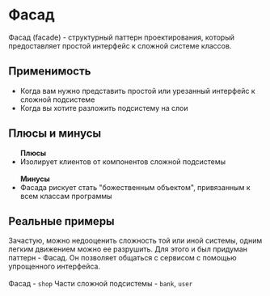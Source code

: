 <h1>Фасад</h1>
Фасад (facade) - структурный паттерн проектирования, который предоставляет простой интерфейс к сложной системе классов.
<h2>Применимость</h2>
<ul>
    <li>Когда вам нужно представить простой или урезанный интерфейс к сложной подсистеме</li>
    <li>Когда вы хотите разложить подсистему на слои</li>
</ul>
<h2>Плюсы и минусы</h2>
<ul>
    <b>Плюсы</b>
    <li>Изолирует клиентов от компонентов сложной подсистемы</li>
    </br>
    <b>Минусы</b>
    <li>Фасада рискует стать "божественным объектом", привязанным к всем классам программы</li>

</ul>
<h2>Реальные примеры</h2>
Зачастую, можно недооценить сложность той или иной системы, одним легким движением можно ее разрушить. Для этого и был придуман
паттерн - Фасад. Он позволяет общаться с сервисом с помощью упрощенного интерфейса.
</br>
</br>
Фасад - <code>shop</code>
Части сложной подсистемы - <code>bank</code>, <code>user</code>